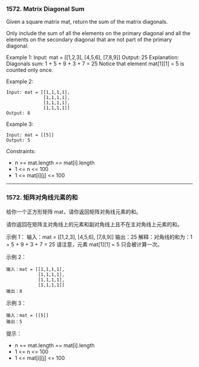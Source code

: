 ### 1572. Matrix Diagonal Sum
Given a square matrix mat, return the sum of the matrix diagonals.

Only include the sum of all the elements on the primary diagonal and all the elements on the secondary diagonal that are not part of the primary diagonal.



Example 1:
	Input: mat = [[1,2,3],
				  [4,5,6],
				  [7,8,9]]
	Output: 25
	Explanation: Diagonals sum: 1 + 5 + 9 + 3 + 7 = 25
	Notice that element mat[1][1] = 5 is counted only once.

Example 2:

	Input: mat = [[1,1,1,1],
				  [1,1,1,1],
				  [1,1,1,1],
				  [1,1,1,1]]
	Output: 8

Example 3:

	Input: mat = [[5]]
	Output: 5

 

Constraints:

* n == mat.length == mat[i].length
* 1 <= n <= 100
* 1 <= mat[i][j] <= 100

----
### 1572. 矩阵对角线元素的和
给你一个正方形矩阵 mat，请你返回矩阵对角线元素的和。

请你返回在矩阵主对角线上的元素和副对角线上且不在主对角线上元素的和。



示例  1：
	输入：mat = [[1,2,3],
				[4,5,6],
				[7,8,9]]
	输出：25
	解释：对角线的和为：1 + 5 + 9 + 3 + 7 = 25
	请注意，元素 mat[1][1] = 5 只会被计算一次。

示例  2：

	输入：mat = [[1,1,1,1],
				[1,1,1,1],
				[1,1,1,1],
				[1,1,1,1]]
	输出：8

示例 3：

	输入：mat = [[5]]
	输出：5



提示：

* n == mat.length == mat[i].length
* 1 <= n <= 100
* 1 <= mat[i][j] <= 100

